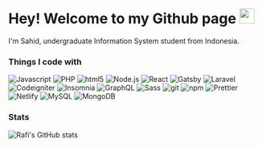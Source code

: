 # Hey! Welcome to my Github page <img src="https://emojis.slackmojis.com/emojis/images/1563480763/5999/meow_party.gif?1563480763" width="30"/></h1>

I'm Sahid, undergraduate Information System student from Indonesia.

### Things I code with
![Javascript](https://img.shields.io/badge/-Javascript-f0db4f?style=flat-square&logo=Javascript&logoColor=white) ![PHP](https://img.shields.io/badge/-PHP-474A8A?style=flat-square&logo=PHP&logoColor=white) ![html5](https://img.shields.io/badge/-HTML5-E34F26?style=flat-square&logo=html5&logoColor=white) ![Node.js](https://img.shields.io/badge/-Node.js-43853d?style=flat-square&logo=Node.js&logoColor=white) ![React](https://img.shields.io/badge/-React-45b8d8?style=flat-square&logo=react&logoColor=white) ![Gatsby](https://img.shields.io/badge/-Gatsby-663399?style=flat-square&logo=gatsby&logoColor=white) ![Laravel](https://img.shields.io/badge/-Laravel-F05340?style=flat-square&logo=laravel&logoColor=white) ![Codeigniter](https://img.shields.io/badge/-Codeigniter-dd4814?style=flat-square&logo=codeigniter&logoColor=white) ![Insomnia](https://img.shields.io/badge/-Insomnia-5849BE?style=flat-square&logo=insomnia&logoColor=white) ![GraphQL](https://img.shields.io/badge/-GraphQL-E10098?style=flat-square&logo=graphql&logoColor=white) ![Sass](https://img.shields.io/badge/-Sass-CC6699?style=flat-square&logo=sass&logoColor=white) ![git](https://img.shields.io/badge/-Git-F05032?style=flat-square&logo=git&logoColor=white) ![npm](https://img.shields.io/badge/-NPM-CB3837?style=flat-square&logo=npm&logoColor=white) ![Prettier](https://img.shields.io/badge/-Prettier-F7B93E?style=flat-square&logo=prettier&logoColor=white) ![Netlify](https://img.shields.io/badge/-Netlify-00AD9F?style=flat-square&logo=netlify&logoColor=white) ![MySQL](https://img.shields.io/badge/-MySQL-00758F?style=flat-square&logo=mysql&logoColor=white) ![MongoDB](https://img.shields.io/badge/-MongoDB-13aa52?style=flat-square&logo=mongodb&logoColor=white)
  
### Stats

![Rafi's GitHub stats](https://github-readme-stats.vercel.app/api?username=dimassahid&show_icons=true&theme=tokyonight)

  

